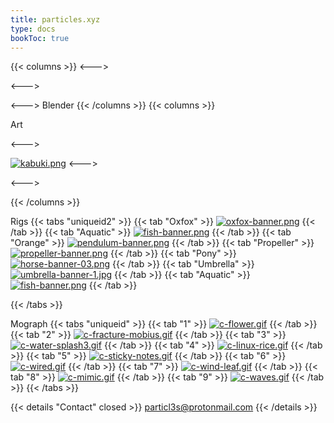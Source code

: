 ```yaml
---
title: particles.xyz
type: docs
bookToc: true
---
```

{{< columns >}}
<--->

<--->

<--->
Blender 
{{< /columns >}}
{{< columns >}}

Art

<--->

[![kabuki.png](https://i.postimg.cc/YMPRd3Q0/kabuki.png)](kabuki)
<--->




<--->

{{< /columns >}}

Rigs
{{< tabs "uniqueid2" >}}
{{< tab "Oxfox" >}}
[![oxfox-banner.png](https://i.postimg.cc/dJBsZH3y/oxfox-banner.png)](/oxfox_rig/)
{{< /tab >}}
{{< tab "Aquatic" >}}
[![fish-banner.png](https://i.postimg.cc/L5HQzh7w/fish-banner.png)](/aquatic_rig/)
{{< /tab >}}
{{< tab "Orange" >}}
[![pendulum-banner.png](https://i.postimg.cc/y8DmPx5t/pendulum-banner.png)](/orange_rig/)
{{< /tab >}}
{{< tab "Propeller" >}}
[![propeller-banner.png](https://i.postimg.cc/rsh4G29q/propeller-banner.png)](/propeller_rig/)
{{< /tab >}}
{{< tab "Pony" >}}
[![horse-banner-03.png](https://i.postimg.cc/4NGv4W0x/horse-banner-03.png)](/horse_rig/)
{{< /tab >}}
{{< tab "Umbrella" >}}
[![umbrella-banner-1.jpg](https://i.postimg.cc/q4cGrQrQ/umbrella-banner-1.jpg)](/umbrella_rig/)
{{< /tab >}}
{{< tab "Aquatic" >}}
[![fish-banner.png](https://i.postimg.cc/L5HQzh7w/fish-banner.png)](/aquatic_rig/)
{{< /tab >}}









{{< /tabs >}}

Mograph
{{< tabs "uniqueid" >}}
{{< tab "1" >}}
[![c-flower.gif](https://i.postimg.cc/Z4WP3sSp/c-flower.gif)](texture_fx)
{{< /tab >}}
{{< tab "2" >}}
[![c-fracture-mobius.gif](https://i.postimg.cc/PXwc7c4G/c-fracture-mobius.gif)](fracture_stone)
{{< /tab >}}
{{< tab "3" >}}
[![c-water-splash3.gif](https://i.postimg.cc/HHtpD5wq/c-water-splash3.gif)](water_splash)
{{< /tab >}}
{{< tab "4" >}}
[![c-linux-rice.gif](https://i.postimg.cc/dvwv5ct9/c-linux-rice.gif)](rice)
{{< /tab >}}
{{< tab "5" >}}
[![c-sticky-notes.gif](https://i.postimg.cc/HpkPzQJH/c-sticky-notes.gif)](sticky_notes)
{{< /tab >}}
{{< tab "6" >}}
[![c-wired.gif](https://i.postimg.cc/kJkKszM8/c-wired.gif)](wired)
{{< /tab >}}
{{< tab "7" >}}
[![c-wind-leaf.gif](https://i.postimg.cc/mLGqX3N6/c-wind-leaf.gif)](wind_leaf)
{{< /tab >}}
{{< tab "8" >}}
[![c-mimic.gif](https://i.postimg.cc/VwTv1kff/c-mimic.gif)](mimic)
{{< /tab >}}
{{< tab "9" >}}
[![c-waves.gif](https://i.postimg.cc/hcgMpzWw/c-waves.gif)](floating_leaf)
{{< /tab >}}
{{< /tabs >}}




{{< details "Contact" closed >}}
particl3s@protonmail.com
{{< /details >}}

